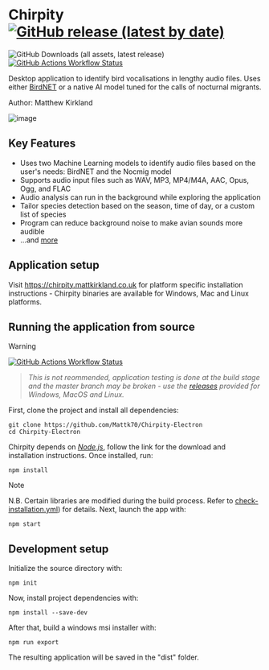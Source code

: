 # Chirpity [![GitHub release (latest by date)](https://img.shields.io/github/v/release/Mattk70/Chirpity-Electron)](https://github.com/Mattk70/Chirpity-Electron/releases/latest)
 ![GitHub Downloads (all assets, latest release)](https://img.shields.io/github/downloads/Mattk70/Chirpity-Electron/latest/total?style=plastic&label=Latest%20Release%20Downloads) [![GitHub Actions Workflow Status](https://img.shields.io/github/actions/workflow/status/MattK70/Chirpity-Electron/check-installation.yml)](https://github.com/MattK70/Chirpity-Electron/actions/workflows/check-installation.yml)






Desktop application to identify bird vocalisations in lengthy audio files. Uses either <a href="https://github.com/kahst/BirdNET-Analyzer">BirdNET</a> or a native AI model tuned for the calls of nocturnal migrants.

Author: Matthew Kirkland

![image](https://github.com/Mattk70/Chirpity-Electron/assets/61826357/96b0af44-3893-4288-8291-cf0f6db89a38)

## Key Features
- Uses two Machine Learning models to identify audio files based on the user's needs: BirdNET and the Nocmig model
- Supports audio input files such as WAV, MP3, MP4/M4A, AAC, Opus, Ogg, and FLAC
- Audio analysis can run in the background while exploring the application
- Tailor species detection based on the season, time of day, or a custom list of species 
- Program can reduce background noise to make avian sounds more audible
- ...and <a href="https://chirpity.mattkirkland.co.uk/">more</a>

## Application setup
Visit https://chirpity.mattkirkland.co.uk for platform specific installation instructions - Chirpity binaries are available for Windows, Mac and Linux platforms. 

## Running the application from source
> [!WARNING]
> [![GitHub Actions Workflow Status](https://img.shields.io/github/actions/workflow/status/MattK70/Chirpity-Electron/check-installation.yml)](https://github.com/MattK70/Chirpity-Electron/actions/workflows/check-installation.yml)

>_This is not reommended, application testing is done at the build stage and the master branch may be broken - use the [releases](https://github.com/Mattk70/Chirpity-Electron/releases) provided for Windows, MacOS and Linux._

First, clone the project and install all dependencies:

```
git clone https://github.com/Mattk70/Chirpity-Electron
cd Chirpity-Electron
```

Chirpity depends on  <i><a href="https://nodejs.org/en/download">Node.js</a></i>, follow the link for the download and installation instructions.
Once installed, run:
```
npm install
```
> [!NOTE]
> N.B. Certain libraries are modified during the build process. Refer to  [check-installation.yml](https://github.com/Mattk70/Chirpity-Electron/blob/9c4aa2e50a6630985a1fe0d95477c61869c25f42/.github/workflows/check-installation.yml#L66)) for details. Next, launch the app with:

```
npm start
```

## Development setup



Initialize the source directory with:

```
npm init
```

Now, install project dependencies with:

```
npm install --save-dev
```

After that,  build a windows msi installer with:

```
npm run export
```

The resulting application will be saved in the "dist" folder.



